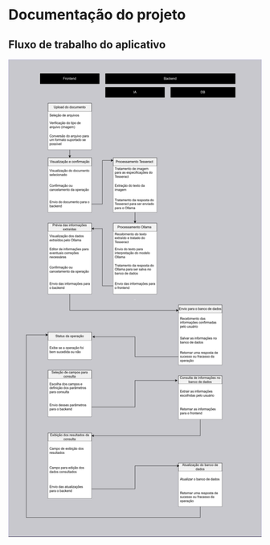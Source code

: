 # Documentação do projeto

## Fluxo de trabalho do aplicativo
![fluxo de trabalho do aplicativo](fluxo_idscan.png)
